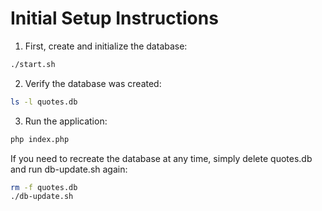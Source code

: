 # Initial Setup Instructions

1. First, create and initialize the database:
```bash
./start.sh
```

2. Verify the database was created:
```bash
ls -l quotes.db
```

3. Run the application:
```bash
php index.php
```

If you need to recreate the database at any time, simply delete quotes.db and run db-update.sh again:
```bash
rm -f quotes.db
./db-update.sh
```